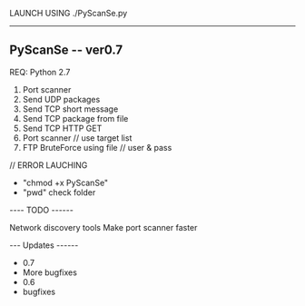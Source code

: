 
LAUNCH USING ./PyScanSe.py

------------------------------
 PyScanSe -- ver0.7
------------------------------

REQ:
Python 2.7

1. Port scanner
2. Send UDP packages
3. Send TCP short message
4. Send TCP package from file
5. Send TCP HTTP GET
6. Port scanner // use target list
7. FTP BruteForce using file // user & pass 

// 	ERROR LAUCHING
 - "chmod +x PyScanSe"
 - "pwd" check folder

---- TODO ------

Network discovery tools
Make port scanner faster

--- Updates ------
- 0.7
 - More bugfixes
- 0.6
 - bugfixes

